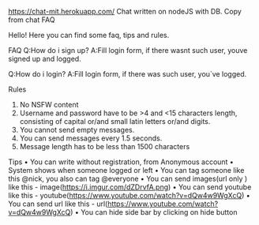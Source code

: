 https://chat-mit.herokuapp.com/
Chat written on nodeJS with DB.
Copy from chat FAQ


Hello! Here you can find some faq, tips and rules.

FAQ
Q:How do i sign up?
A:Fill login form, if there wasnt such user, youve signed up and logged.

Q:How do i login?
A:Fill login form, if there was such user, you`ve logged.

Rules
1. No NSFW content
2. Username and password have to be >4 and <15 characters length,
consisting of capital or/and small latin letters or/and digits.
3. You cannot send empty messages.
4. You can send messages every 1.5 seconds.
4. Message length has to be less than 1500 characters

Tips
• You can write without registration, from Anonymous account
• System shows when someone logged or left
• You can tag someone like this @nick, you also can tag @everyone
• You can send images(url only ) like this - image(https://i.imgur.com/dZDrvfA.png)
• You can send youtube like this - youtube(https://www.youtube.com/watch?v=dQw4w9WgXcQ)
• You can send url like this - url(https://www.youtube.com/watch?v=dQw4w9WgXcQ)
• You can hide side bar by clicking on hide button

